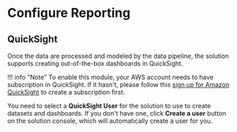 # Configure Reporting

## QuickSight
Once the data are processed and modeled by the data pipeline, the solution supports creating out-of-the-box dashboards in QuickSight.

!!! info "Note"
    To enable this module, your AWS account needs to have subscription in QuickSight. If it hasn't, please follow this [sign up for Amazon QuickSight](https://docs.aws.amazon.com/quicksight/latest/user/signing-up.html) to create a subscription first.


You need to select a **QuickSight User** for the solution to use to create datasets and dashboards. If you don't have one, click **Create a user** button on the solution console, which will automatically create a user for you.




